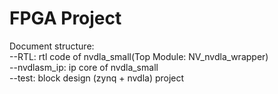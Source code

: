 # FPGA Project

Document structure:  
--RTL: rtl code of nvdla_small(Top Module: NV_nvdla_wrapper)  
--nvdlasm_ip: ip core of nvdla_small  
--test: block design (zynq + nvdla) project  
